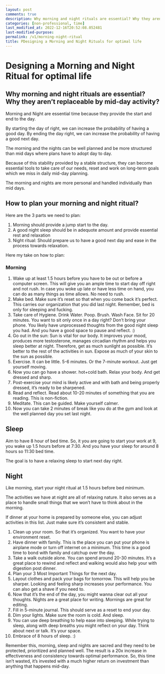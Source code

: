 ```yaml
---
layout: post
comments: true
description: Why morning and night rituals are essential? Why they aren’t replaceable by mid-day activity? And how to plan them optimally for 500x return on investment?
categories: [non-professional, time]
last_modified_at: 2022-12-16T20:52:08.052481
last-modified-purpose:
permalink: /v1/morning-night-ritual
title: PDesigning a Morning and Night Rituals for optimal life
---
```


# Designing a Morning and Night Ritual for optimal life

## Why morning and night rituals are essential? Why they aren’t replaceable by mid-day activity?

Morning and Night are essential time because they provide the start and end to the day.

By starting the day of right, we can increase the probability of having a good day. By ending the day right, we can increase the probability of having a good next day.

The morning and the nights can be well planned and be more structured than  mid days where plans have to adopt day to day.

Because of this stability provided by a stable structure, they can become essential tools to take care of our needs, reset and work on long-term goals which we miss in daily mid-day planning.

The morning and nights are more personal and handled individually than mid days.

## How to plan your morning and night ritual?

Here are the 3 parts we need to plan:

1. Morning should provide a jump start to the day.
2. A good night sleep should be in adequote amount  and provide essential rest and relaxation
3. Night ritual: Should prepare us to have a good next day and ease in the process towards relaxation.

Here my take on how to plan:

### Morning

1. Wake up at least 1.5 hours before you have to be out or before a computer screen. This will give you an ample time to start day off right and not rush. In case you woke up late or have less time on hand, you can do as many things as time allows. No need to rush.
2. Make bed. Make sure it’s reset so that when you come back it’s perfect. This carries our organization that you did last night. Remember, bed is only for sleeping and fucking.
3. Take care of Hygiene. Drink Water. Poop. Brush. Wash Face. Sit for 20 minutes. You want to sit only once in a day right? Don’t bring your phone. You likely have unprocessed thoughts from the good night sleep you had. And you have a good space to pause and reflect. :)
4. Go out in the sun: Sun is vital for our body. It improves your mood, produces more testosterone, manages circadian rhythm and helps you sleep better at night. Therefore, get as much sunlight as possible. It’s better to the rest of the activities in sun. Expose as much of your skin to the sun as possible.
5. Exercise. It can be little. 5-6 minutes. Or the 7-minute workout. Just get yourself moving.
6. Now you can go have a shower. hot+cold bath. Relax your body. And get dressed and sharp.
7. Post-exercise your mind is likely active and with bath and being properly dressed, it’s ready to be sharpened.
8. Read and reflect. Read about 10-20 minutes of something that you are reading. This is non-fiction.
9. Meditate. This can be guided. Make yourself calmer.
10. Now you can take 2 minutes of break like you do at the gym and look at the well planned day you set last night.

## Sleep

Aim to have 8 hour of bed time. So, it you are going to start your work at 9, you wake up 1.5 hours before at 7:30. And you have your sleep for around 8 hours so 11:30 bed time.

The goal is to have a relaxing sleep to start next day right.

## Night

Like morning, start your night ritual at 1.5 hours before bed minimum.

The activities we have at night are all of relaxing nature.  It also serves as a place to handle small things that we won’t have to think about in the morning.

If dinner at your home is prepared by someone else, you can adjust activities in this list. Just make sure it’s consistent and stable.

1. Clean up your room. So that it’s organized. You want to have your environment reset.
2. Have dinner with family. This is the place you can put your phone is airplane mode or turn off internet on a minimum. This time is a good time to bond with family and catchup over the day.
3. Take a walk outside alone. You can spend around 20-30 minutes. It’s a great place to rewind and reflect and walking would also help your with digestion post dinner.
4. Plan your 3 Most Important Things for the next day.
5. Layout clothes and pack your bags for tomorrow. This will help you be sharper. Looking and feeling sharp increases your performance. You can also get a shave if you need to.
6. Now that it’s the end of the day, you might wanna clear out all your thoughts. Nights are a great place for writing. Mornings are great for editing.
7. Fill in 5-minute journal. This should serve as a reset to end your day.
8. Dim your lights. Make sure the room is cold. And sleep.
9. You can use deep breathing to help ease into sleeping. While trying to sleep, along with deep breaths you might reflect on your day. Think about next or talk. It’s your space.
10. Embrace of 8 hours of sleep. :)

Remember this, morning, sleep and nights are sacred and they need to be protected, prioritized and planned well. The result is a 20x increase in effectiveness and consistency towards optimal performance. So, this time isn’t wasted, it’s invested with a much higher return on investment than anything that happens mid-day.
